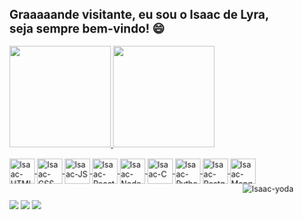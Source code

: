## Graaaaande visitante, eu sou o Isaac de Lyra, seja sempre bem-vindo! 😄 

<!--<img align="center" src="https://komarev.com/ghpvc/?username=isaaclyra132&color=green" alt="isaaclyra132" /> -->

<div>
  <a href="https://github.com/isaaclyra132">
  <img height="180em" src="https://github-readme-stats.vercel.app/api?username=isaaclyra132&show_icons=true&theme=tokyonight&include_all_commits=true&count_private=true"/>
  <img height="180em" src="https://github-readme-stats.vercel.app/api/top-langs/?username=isaaclyra132&layout=compact&langs_count=8&theme=tokyonight"/>
</div>

<div style="display: inline_block"><br>
  <img align="center" alt="Isaac-HTML" width="45" src="https://cdn.jsdelivr.net/gh/devicons/devicon/icons/html5/html5-original.svg" />
  <img align="center" alt="Isaac-CSS" width="45" src="https://cdn.jsdelivr.net/gh/devicons/devicon/icons/css3/css3-original.svg" />
  <img align="center" alt="Isaac-JS" width="45" src="https://cdn.jsdelivr.net/gh/devicons/devicon/icons/javascript/javascript-original.svg" />
  <img align="center" alt="Isaac-React" width="45" src="https://cdn.jsdelivr.net/gh/devicons/devicon/icons/react/react-original.svg" />
  <img align="center" alt="Isaac-NodeJS" width="45" src="https://cdn.jsdelivr.net/gh/devicons/devicon/icons/nodejs/nodejs-original.svg" />
  <img align="center" alt="Isaac-C" width="45" src="https://cdn.jsdelivr.net/gh/devicons/devicon/icons/c/c-original.svg" />
  <img align="center" alt="Isaac-Python" width="45" src="https://cdn.jsdelivr.net/gh/devicons/devicon/icons/python/python-original.svg" />
  <img align="center" alt="Isaac-PostgreSQL" width="45" src="https://cdn.jsdelivr.net/gh/devicons/devicon/icons/postgresql/postgresql-original.svg" />
  <img align="center" alt="Isaac-MongoDB" width="45" src="https://cdn.jsdelivr.net/gh/devicons/devicon/icons/mongodb/mongodb-original.svg" />
  
  <img align="right" alt="Isaac-yoda" src="https://media.tenor.com/images/370476d66f4ca25b41229bc78ac4a284/tenor.gif"> 
</div>
  
##

<div>
  <a href="https://www.linkedin.com/in/isaac-de-lyra-00797a159" target="_blank"><img src="https://img.shields.io/badge/-LinkedIn-%230077B5?style=for-the-badge&logo=linkedin&logoColor=white" target="_blank"></a>
  <a href = "mailto:isaac.lyra.junior@gmail.com"><img src="https://img.shields.io/badge/-Gmail-%23333?style=for-the-badge&logo=gmail&logoColor=white" target="_blank"></a>
  <a href="https://www.instagram.com/isaacdelyra" target="_blank"><img src="https://img.shields.io/badge/-Instagram-%23E4405F?style=for-the-badge&logo=instagram&logoColor=white" target="_blank"></a>
 
<!-- ![Snake animation](https://github.com/isaaclyra132/isaaclyra132/blob/output/github-contribution-grid-snake.svg)-->
</div>
